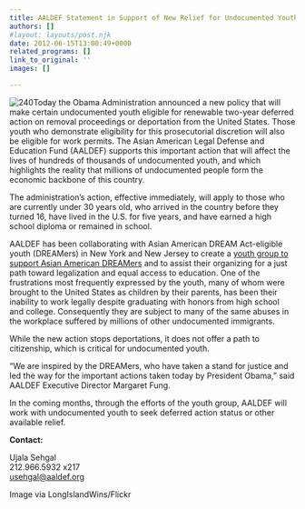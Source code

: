 ```yaml
---
title: AALDEF Statement in Support of New Relief for Undocumented Youth
authors: []
#layout: layouts/post.njk
date: 2012-06-15T13:00:49+0000
related_programs: []
link_to_original: ''
images: []

---
```

![240](/uploads/240_Dreamers.jpg)Today the Obama Administration announced a new policy that will make certain undocumented youth eligible for renewable two-year deferred action on removal proceedings or deportation from the United States. Those youth who demonstrate eligibility for this prosecutorial discretion will also be eligible for work permits. The Asian American Legal Defense and Education Fund (AALDEF) supports this important action that will affect the lives of hundreds of thousands of undocumented youth, and which highlights the reality that millions of undocumented people form the economic backbone of this country.

The administration’s action, effective immediately, will apply to those who are currently under 30 years old, who arrived in the country before they turned 16, have lived in the U.S. for five years, and have earned a high school diploma or remained in school.

AALDEF has been collaborating with Asian American DREAM Act-eligible youth (DREAMers) in New York and New Jersey to create a [youth group to support Asian American DREAMers](/press-release/undocumented-aapi-youth-launch-group-with-aaldef-for-ny-and-nj-dreamers/) and to assist their organizing for a just path toward legalization and equal access to education. One of the frustrations most frequently expressed by the youth, many of whom were brought to the United States as children by their parents, has been their inability to work legally despite graduating with honors from high school and college. Consequently they are subject to many of the same abuses in the workplace suffered by millions of other undocumented immigrants.

While the new action stops deportations, it does not offer a path to citizenship, which is critical for undocumented youth.

“We are inspired by the DREAMers, who have taken a stand for justice and led the way for the important actions taken today by President Obama,” said AALDEF Executive Director Margaret Fung.

In the coming months, through the efforts of the youth group, AALDEF will work with undocumented youth to seek deferred action status or other available relief.

**Contact:**

Ujala Sehgal  
212\.966.5932 x217  
[usehgal@aaldef.org](mailto:usehgal@aaldef.org)

Image via LongIslandWins/Flickr